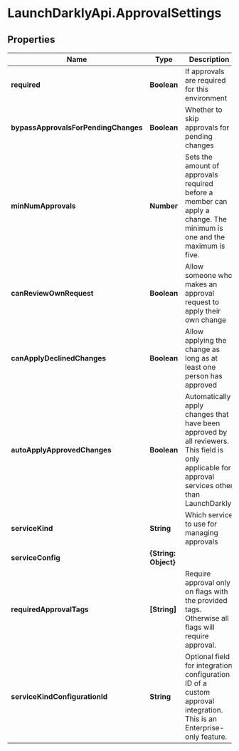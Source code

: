 # LaunchDarklyApi.ApprovalSettings

## Properties

Name | Type | Description | Notes
------------ | ------------- | ------------- | -------------
**required** | **Boolean** | If approvals are required for this environment | 
**bypassApprovalsForPendingChanges** | **Boolean** | Whether to skip approvals for pending changes | 
**minNumApprovals** | **Number** | Sets the amount of approvals required before a member can apply a change. The minimum is one and the maximum is five. | 
**canReviewOwnRequest** | **Boolean** | Allow someone who makes an approval request to apply their own change | 
**canApplyDeclinedChanges** | **Boolean** | Allow applying the change as long as at least one person has approved | 
**autoApplyApprovedChanges** | **Boolean** | Automatically apply changes that have been approved by all reviewers. This field is only applicable for approval services other than LaunchDarkly. | [optional] 
**serviceKind** | **String** | Which service to use for managing approvals | 
**serviceConfig** | **{String: Object}** |  | 
**requiredApprovalTags** | **[String]** | Require approval only on flags with the provided tags. Otherwise all flags will require approval. | 
**serviceKindConfigurationId** | **String** | Optional field for integration configuration ID of a custom approval integration. This is an Enterprise-only feature. | [optional] 


